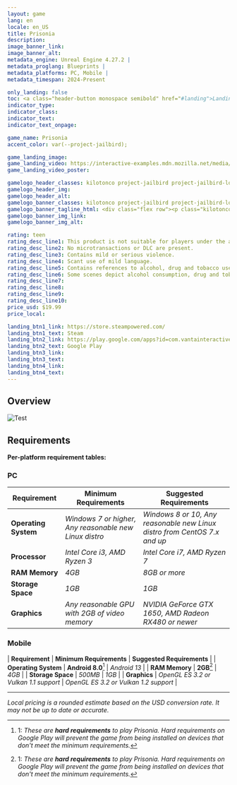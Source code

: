 ```yaml
---
layout: game
lang: en
locale: en_US
title: Prisonia
description: 
image_banner_link:
image_banner_alt:
metadata_engine: Unreal Engine 4.27.2 |
metadata_proglang: Blueprints |
metadata_platforms: PC, Mobile |
metadata_timespan: 2024-Present

only_landing: false
toc: <a class="header-button monospace semibold" href="#landing">Landing</a><br><a class="header-button monospace semibold" href="#overview">Overview</a><br><a class="header-button monospace semibold" href="#requirements">Requirements</a><br><a class="header-button monospace medium" href="#pc">PC</a><br><a class="header-button monospace medium" href="#mobile">Mobile</a>
indicator_type:
indicator_class:
indicator_text:
indicator_text_onpage:

game_name: Prisonia
accent_color: var(--project-jailbird);

game_landing_image:
game_landing_video: https://interactive-examples.mdn.mozilla.net/media/cc0-videos/flower.webm
game_landing_video_poster:

gamelogo_header_classes: kilotonco project-jailbird project-jailbird-logo semibold rem3
gamelogo_header_img:
gamelogo_header_alt:
gamelogo_banner_classes: kilotonco project-jailbird project-jailbird-logo semibold rem10
gamelogo_banner_tagline_html: <div class="flex row"><p class="kilotonco regular rem2 lightgray">Build and manage your own&nbsp;</p><p class="kilotonco semibold rem2 white hover-oblique">prisons</p></div>
gamelogo_banner_img_link:
gamelogo_banner_img_alt:

rating: teen
rating_desc_line1: This product is not suitable for players under the age of 16.
rating_desc_line2: No microtransactions or DLC are present.
rating_desc_line3: Contains mild or serious violence.
rating_desc_line4: Scant use of mild language.
rating_desc_line5: Contains references to alcohol, drug and tobacco use.
rating_desc_line6: Some scenes depict alcohol consumption, drug and tobacco use.
rating_desc_line7: 
rating_desc_line8: 
rating_desc_line9: 
rating_desc_line10: 
price_usd: $19.99
price_local:

landing_btn1_link: https://store.steampowered.com/
landing_btn1_text: Steam
landing_btn2_link: https://play.google.com/apps?id=com.vantainteractive.jailbird
landing_btn2_text: Google Play
landing_btn3_link:
landing_btn3_text:
landing_btn4_link:
landing_btn4_text:
---
```


## Overview 
![Test](https://i.ibb.co/XVL5jGY/VI-Branding-Typeface-Space-Mono.png "Test")

## Requirements

**Per-platform requirement tables:**
### PC

| **Requirement**      | **Minimum Requirements** | **Suggested Requirements** |
| -------------------- | ------------------------ | -------------------------- |
| **Operating System** | *Windows 7 or higher, Any reasonable new Linux distro* | *Windows 8 or 10, Any reasonable new Linux distro from CentOS 7.x and up* |
| **Processor**        | *Intel Core i3, AMD Ryzen 3* | *Intel Core i7, AMD Ryzen 7* |
| **RAM Memory**       | *4GB*                    | *8GB or more*              |
| **Storage Space**    | *1GB*                    | *1GB*                      |
| **Graphics**         | *Any reasonable GPU with 2GB of video memory* | *NVIDIA GeForce GTX 1650, AMD Radeon RX480 or newer* |

### Mobile

| **Requirement** | **Minimum Requirements** | **Suggested Requirements** |
| **Operating System** | **Android 8.0**[^1] | *Android 13* |
| **RAM Memory** | **2GB**[^1] | *4GB* |
| **Storage Space** | *500MB* | *1GB* |
| **Graphics** | *OpenGL ES 3.2 or Vulkan 1.1 support* | *OpenGL ES 3.2 or Vulkan 1.2 support* |

---
*Local pricing is a rounded estimate based on the USD conversion rate. It may not be up to date or accurate.*

[^1]: 1: *These are **hard requirements** to play Prisonia. Hard requirements on Google Play will prevent the game from being installed on devices that don't meet the minimum requirements.*
